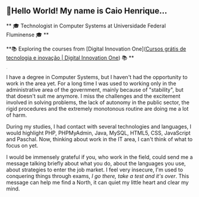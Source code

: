 ## :vulcan_salute:Hello World! My name is Caio Henrique...

**​ :mortar_board: Technologist in Computer Systems at Universidade Federal Fluminense :mortar_board: **

**:books: Exploring the courses from [Digital Innovation One]([Cursos grátis de tecnologia e inovação | Digital Innovation One](https://digitalinnovation.one/)) :books:  **

[<img src="https://images.squarespace-cdn.com/content/v1/504eb270e4b07d0f5698991c/1384968611741-AZNM0P887GMX70AKE4DD/Linkedin.png?format=1000w" alt="img" style="zoom:8%;" />](https://www.linkedin.com/in/caiohscruz/)

I have a degree in Computer Systems, but I haven't had the opportunity to work in the area yet. For a long time I was used to working only in the administrative area of the government, mainly because of "stability", but that doesn't suit me anymore. I miss the challenges and the excitement involved in solving problems, the lack of autonomy in the public sector, the rigid procedures and the extremely monotonous routine are doing me a lot of harm.

During my studies, I had contact with several technologies and languages, I would highlight PHP, PHPMyAdmin, Java, MySQL, HTML5, CSS, JavaScript and Paschal. Now, thinking about work in the IT area, I can't think of what to focus on yet. 

I would be immensely grateful if you, who work in the field, could send me a message talking briefly about what you do, about the languages you use, about strategies to enter the job market. I feel very insecure, I'm used to conquering things through exams, *I go there, take a test and it's over*. This message can help me find a North, it can quiet my little heart and clear my mind.



